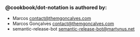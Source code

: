 ### @cookbook/dot-notation is authored by: 
* Marcos <contact@themgoncalves.com>
* Marcos Gonçalves <contact@themgoncalves.com>
* semantic-release-bot <semantic-release-bot@martynus.net>
